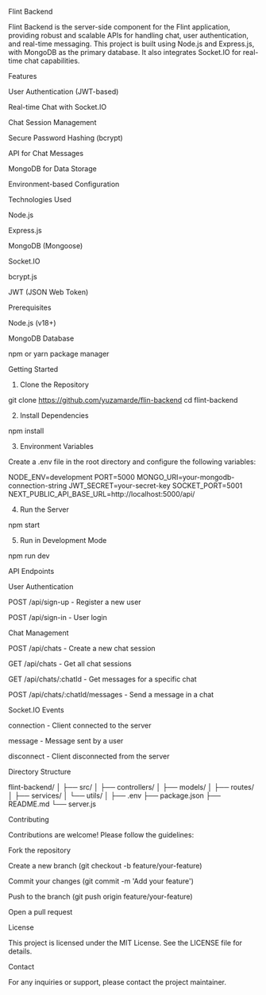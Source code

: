 Flint Backend

Flint Backend is the server-side component for the Flint application, providing robust and scalable APIs for handling chat, user authentication, and real-time messaging. This project is built using Node.js and Express.js, with MongoDB as the primary database. It also integrates Socket.IO for real-time chat capabilities.

Features

User Authentication (JWT-based)

Real-time Chat with Socket.IO

Chat Session Management

Secure Password Hashing (bcrypt)

API for Chat Messages

MongoDB for Data Storage

Environment-based Configuration

Technologies Used

Node.js

Express.js

MongoDB (Mongoose)

Socket.IO

bcrypt.js

JWT (JSON Web Token)

Prerequisites

Node.js (v18+)

MongoDB Database

npm or yarn package manager

Getting Started

1. Clone the Repository

git clone https://github.com/yuzamarde/flin-backend
cd flint-backend

2. Install Dependencies

npm install

3. Environment Variables

Create a .env file in the root directory and configure the following variables:

NODE_ENV=development
PORT=5000
MONGO_URI=your-mongodb-connection-string
JWT_SECRET=your-secret-key
SOCKET_PORT=5001
NEXT_PUBLIC_API_BASE_URL=http://localhost:5000/api/

4. Run the Server

npm start

5. Run in Development Mode

npm run dev

API Endpoints

User Authentication

POST /api/sign-up - Register a new user

POST /api/sign-in - User login


Chat Management

POST /api/chats - Create a new chat session

GET /api/chats - Get all chat sessions

GET /api/chats/:chatId - Get messages for a specific chat

POST /api/chats/:chatId/messages - Send a message in a chat


Socket.IO Events

connection - Client connected to the server

message - Message sent by a user

disconnect - Client disconnected from the server

Directory Structure

flint-backend/
│
├── src/
│   ├── controllers/
│   ├── models/
│   ├── routes/
│   ├── services/
│   └── utils/
│
├── .env
├── package.json
├── README.md
└── server.js

Contributing

Contributions are welcome! Please follow the guidelines:

Fork the repository

Create a new branch (git checkout -b feature/your-feature)

Commit your changes (git commit -m 'Add your feature')

Push to the branch (git push origin feature/your-feature)

Open a pull request

License

This project is licensed under the MIT License. See the LICENSE file for details.

Contact

For any inquiries or support, please contact the project maintainer.

